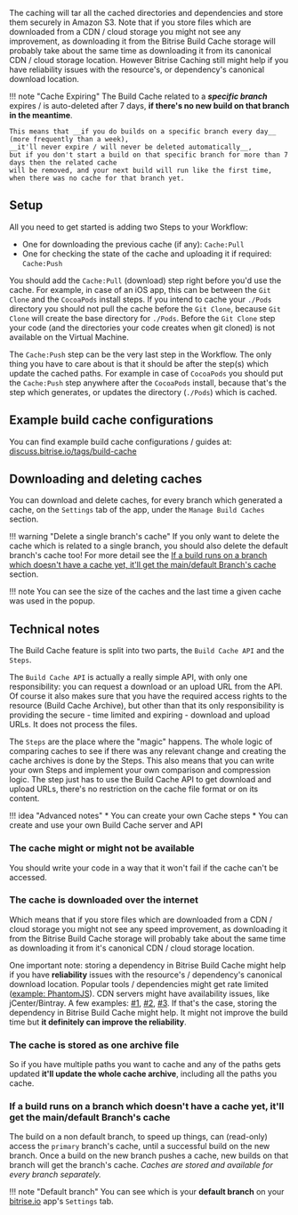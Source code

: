 <p>The caching will tar all the cached directories and dependencies and store them securely in Amazon S3.
Note that if you store files which are downloaded from a CDN / cloud storage you might not see any improvement,
as downloading it from the Bitrise Build Cache storage will probably take about the same time as downloading
it from its canonical CDN / cloud storage location.
However Bitrise Caching still might help if you have reliability issues with the resource's, or dependency's canonical download location.</p>
<p>!!! note &quot;Cache Expiring&quot;
The Build Cache related to a <em><strong>specific branch</strong></em> expires / is auto-deleted after 7 days,
<strong>if there's no new build on that branch in the meantime</strong>.</p>
<pre><code>This means that __if you do builds on a specific branch every day__ (more frequently than a week),
__it'll never expire / will never be deleted automatically__,
but if you don't start a build on that specific branch for more than 7 days then the related cache
will be removed, and your next build will run like the first time, when there was no cache for that branch yet.
</code></pre>
<h2>Setup</h2>
<p>All you need to get started is adding two Steps to your Workflow:</p>
<ul>
<li>One for downloading the previous cache (if any): <code>Cache:Pull</code></li>
<li>One for checking the state of the cache and uploading it if required: <code>Cache:Push</code></li>
</ul>
<p>You should add the <code>Cache:Pull</code> (download) step right before you'd use the cache.
For example, in case of an iOS app, this can be between the <code>Git Clone</code> and the <code>CocoaPods</code> install steps.
If you intend to cache your <code>./Pods</code> directory you should not pull the cache before the <code>Git Clone</code>,
because <code>Git Clone</code> will create the base directory for <code>./Pods</code>.
Before the <code>Git Clone</code> step your code (and the directories your code creates when git cloned) is not available on the Virtual Machine.</p>
<p>The <code>Cache:Push</code> step can be the very last step in the Workflow.
The only thing you have to care about is that it should be after the step(s) which update the cached paths.
For example in case of <code>CocoaPods</code> you should put the <code>Cache:Push</code> step anywhere after the <code>CocoaPods</code> install,
because that's the step which generates, or updates the directory (<code>./Pods</code>) which is cached.</p>
<h2>Example build cache configurations</h2>
<p>You can find example build cache configurations / guides at:
<a href="https://discuss.bitrise.io/tags/build-cache">discuss.bitrise.io/tags/build-cache</a></p>
<h2>Downloading and deleting caches</h2>
<p>You can download and delete caches, for every branch which generated a cache,
on the <code>Settings</code> tab of the app, under the <code>Manage Build Caches</code> section.</p>
<p>!!! warning &quot;Delete a single branch's cache&quot;
If you only want to delete the cache which is related to a single branch,
you should also delete the default branch's cache too!
For more detail see the
<a href="#if-a-build-runs-on-a-branch-which-doesnt-have-a-cache-yet-itll-get-the-maindefault-branchs-cache">If a build runs on a branch which doesn't have a cache yet, it'll get the main/default Branch's cache</a>
section.</p>
<p>!!! note
You can see the size of the caches and the last time a given cache was used in the popup.</p>
<h2>Technical notes</h2>
<p>The Build Cache feature is split into two parts, the <code>Build Cache API</code> and the <code>Steps</code>.</p>
<p>The <code>Build Cache API</code> is actually a really simple API, with only one responsibility:
you can request a download or an upload URL from the API.
Of course it also makes sure that you have the required access rights to the resource (Build Cache Archive),
but other than that its only responsibility is providing the secure - time limited and expiring - download and upload URLs.
It does not process the files.</p>
<p>The <code>Steps</code> are the place where the &quot;magic&quot; happens.
The whole logic of comparing caches to see if there was any relevant change and creating the cache archives is done by the Steps.
This also means that you can write your own Steps and implement your own comparison and compression logic.
The step just has to use the Build Cache API to get download and upload URLs, there's no restriction on the cache file format or on its content.</p>
<p>!!! idea &quot;Advanced notes&quot;
* You can create your own Cache steps
* You can create and use your own Build Cache server and API</p>
<h3>The cache might or might not be available</h3>
<p>You should write your code in a way that it won't fail if the cache can't be accessed.</p>
<h3>The cache is downloaded over the internet</h3>
<p>Which means that if you store files which are downloaded from a CDN / cloud storage you might not see
any speed improvement,
as downloading it from the Bitrise Build Cache storage will probably take about the same time as
downloading it from it's canonical CDN / cloud storage location.</p>
<p>One important note: storing a dependency in Bitrise Build Cache might help if you have <strong>reliability</strong>
issues with the resource's / dependency's canonical download location.
Popular tools / dependencies might get rate limited (<a href="https://github.com/Medium/phantomjs/issues/501">example: PhantomJS</a>).
CDN servers might have availability issues, like jCenter/Bintray. A few examples: <a href="http://status.bitrise.io/incidents/gcx1qn5lj7yt">#1</a>, <a href="http://status.bitrise.io/incidents/3ztgwxvwq7rm">#2</a>, <a href="http://status.bitrise.io/incidents/dqpby9m1n274">#3</a>.
If that's the case, storing the dependency in Bitrise Build Cache might help.
It might not improve the build time but <strong>it definitely can improve the reliability</strong>.</p>
<h3>The cache is stored as one archive file</h3>
<p>So if you have multiple paths you want to cache and any
of the paths gets updated <strong>it'll update the whole cache archive</strong>,
including all the paths you cache.</p>
<h3>If a build runs on a branch which doesn't have a cache yet, it'll get the main/default Branch's cache</h3>
<p>The build on a non default branch, to speed up things,
can (read-only) access the <code>primary</code> branch's cache, until a successful
build on the new branch. Once a build on the new branch
pushes a cache, new builds on that branch will get the branch's cache.
<em>Caches are stored and available for every branch separately.</em></p>
<p>!!! note &quot;Default branch&quot;
You can see which is your <strong>default branch</strong> on your
<a href="https://www.bitrise.io">bitrise.io</a> app's <code>Settings</code> tab.</p>
